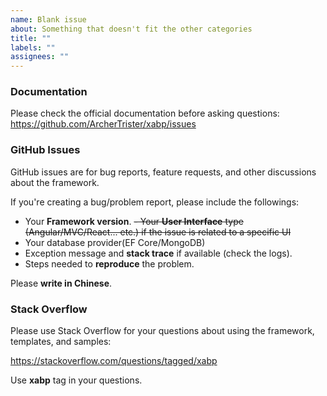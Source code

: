```yaml
---
name: Blank issue
about: Something that doesn't fit the other categories
title: ""
labels: ""
assignees: ""
---
```


### Documentation

Please check the official documentation before asking questions: https://github.com/ArcherTrister/xabp/issues

### GitHub Issues

GitHub issues are for bug reports, feature requests, and other discussions about the framework.

If you're creating a bug/problem report, please include the followings:

-   Your **Framework version**.
    ~~- Your **User Interface** type (Angular/MVC/React... etc.) if the issue is related to a specific UI~~
-   Your database provider(EF Core/MongoDB)
-   Exception message and **stack trace** if available (check the logs).
-   Steps needed to **reproduce** the problem.

Please **write in Chinese**.

### Stack Overflow

Please use Stack Overflow for your questions about using the framework, templates, and samples:

https://stackoverflow.com/questions/tagged/xabp

Use **xabp** tag in your questions.
